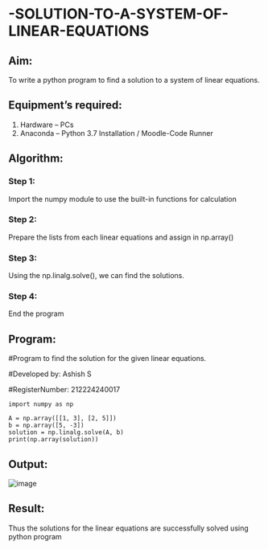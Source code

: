 # -SOLUTION-TO-A-SYSTEM-OF-LINEAR-EQUATIONS
## Aim:
To write a python program to find a solution to a system of linear equations.
## Equipment’s required:
1. 	Hardware – PCs
2. 	Anaconda – Python 3.7 Installation / Moodle-Code Runner
## Algorithm:
### Step 1: 
Import the numpy module to use the built-in functions for calculation
### Step 2: 
Prepare the lists from each linear equations and assign in np.array()
### Step 3: 
Using the np.linalg.solve(), we can find the solutions.
### Step 4: 
End the program
## Program:

#Program to find the solution for the given linear equations.

#Developed by: Ashish S

#RegisterNumber: 212224240017
```
import numpy as np

A = np.array([[1, 3], [2, 5]])
b = np.array([5, -3])
solution = np.linalg.solve(A, b)
print(np.array(solution))
```
## Output:
![image](https://github.com/user-attachments/assets/c456e09c-af26-41bf-86fb-d07febeb8e5b)

## Result: 
Thus the solutions for the linear equations are successfully solved using python program

